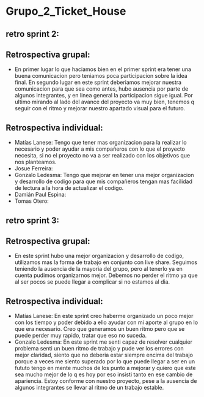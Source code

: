 # Grupo_2_Ticket_House

## retro sprint 2:
## Retrospectiva grupal:
- En primer lugar lo que haciamos bien en el primer sprint era tener una buena comunicacion pero teniamos poca participacion sobre la idea final. En segundo lugar en este sprint deberiamos mejorar nuestra comunicacion para que sea como antes, hubo ausencia por parte de algunos integrantes, y en linea general la participacion sigue igual. Por ultimo mirando al lado del avance del proyecto va muy bien, tenemos q seguir con el ritmo y mejorar nuestro apartado visual para el futuro.

## Retrospectiva individual:

- Matías Lanese: Tengo que tener mas organizacion para la realizar lo necesario y poder ayudar a mis compañeros con lo que el proyecto necesita, si no el proyecto no va a ser realizado con los objetivos que nos planteamos.
- Josue Ferreira: 
- Gonzalo Ledesma: Tengo que mejorar en tener una mejor organizacion y desarrollo de codigo para que mis compañeros tengan mas facilidad de lectura a la hora de actualizar el codigo.
- Damián Paul Espina:
- Tomas Otero: 

## retro sprint 3:

## Retrospectiva grupal:
- En este sprint hubo una mejor organizacion y desarrollo de codigo, utilizamos mas la forma de trabajo en conjunto con live share. Seguimos teniendo la ausencia de la mayoria del grupo, pero al tenerlo ya en cuenta pudimos organizarnos mejor. Debemos no perder el ritmo ya que al ser pocos se puede llegar a complicar si no estamos al dia.

## Retrospectiva individual:

- Matías Lanese: En este sprint creo haberme organizado un poco mejor con los tiempo y poder debido a ello ayudar con mi aporte al grupo en lo que era necesario. Creo que generamos un buen ritmo pero que se puede perder muy rapido, tratar que eso no suceda.
- Gonzalo Ledesma: En este sprint me senti capaz de resolver cualquier problema senti un buen ritmo de trabajo y pude ver los errores con mejor claridad, siento que no deberia estar siempre encima del trabajo porque a veces me siento superado por lo que puede llegar a ser en un fututo tengo en mente muchos de los punto a mejorar y quiero que este sea mucho mejor de lo q es  hoy por eso insisti tanto en ese cambio de apariencia. Estoy conforme con nuestro proyecto, pese a la ausencia de algunos integrantes se llevar al ritmo de un trabajo estable.